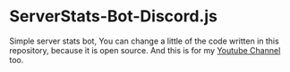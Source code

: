 # ServerStats-Bot-Discord.js
Simple server stats bot, You can change a little of the code written in this repository, because it is open source. And this is for my [Youtube Channel](https://bit.ly/Henry_Youtube) too. <img src="https://jasonhaxstuff.gallerycdn.vsassets.io/extensions/jasonhaxstuff/discord-js-tools/0.0.3/1530824658924/Microsoft.VisualStudio.Services.Icons.Default" alt="" />

<img src="https://cdn.discordapp.com/attachments/836810210777497641/836818159125528616/bandicam_2021-04-28_11-15-41-185.jpg" alt="" />
